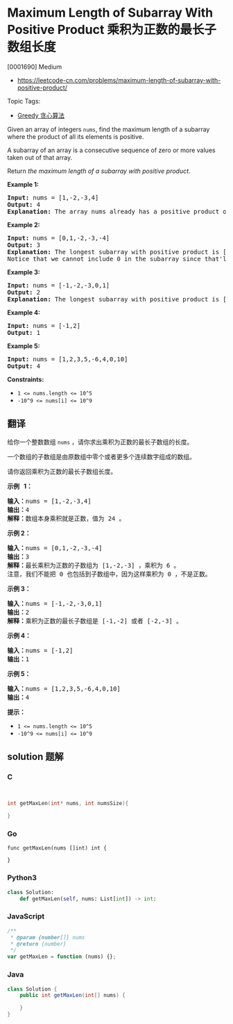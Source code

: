 # Maximum Length of Subarray With Positive Product 乘积为正数的最长子数组长度

[0001690] Medium

- https://leetcode-cn.com/problems/maximum-length-of-subarray-with-positive-product/

Topic Tags:

- [Greedy 贪心算法](https://leetcode-cn.com/tag/greedy/)

Given an array of integers `nums`, find the maximum length of a subarray where the product of all its elements is positive.

A subarray of an array is a consecutive sequence of zero or more values taken out of that array.

Return *the maximum length of a subarray with positive product*.

**Example 1:**

<pre><strong>Input:</strong> nums = [1,-2,-3,4]
<strong>Output:</strong> 4
<strong>Explanation: </strong>The array nums already has a positive product of 24.
</pre>

**Example 2:**

<pre><strong>Input:</strong> nums = [0,1,-2,-3,-4]
<strong>Output:</strong> 3
<strong>Explanation: </strong>The longest subarray with positive product is [1,-2,-3] which has a product of 6.
Notice that we cannot include 0 in the subarray since that'll make the product 0 which is not positive.</pre>

**Example 3:**

<pre><strong>Input:</strong> nums = [-1,-2,-3,0,1]
<strong>Output:</strong> 2
<strong>Explanation: </strong>The longest subarray with positive product is [-1,-2] or [-2,-3].
</pre>

**Example 4:**

<pre><strong>Input:</strong> nums = [-1,2]
<strong>Output:</strong> 1
</pre>

**Example 5:**

<pre><strong>Input:</strong> nums = [1,2,3,5,-6,4,0,10]
<strong>Output:</strong> 4
</pre>

**Constraints:**

- `1 <= nums.length <= 10^5`
- `-10^9 <= nums[i] <= 10^9`

## 翻译

给你一个整数数组 `nums` ，请你求出乘积为正数的最长子数组的长度。

一个数组的子数组是由原数组中零个或者更多个连续数字组成的数组。

请你返回乘积为正数的最长子数组长度。

**示例   1：**

<pre><strong>输入：</strong>nums = [1,-2,-3,4]
<strong>输出：</strong>4
<strong>解释：</strong>数组本身乘积就是正数，值为 24 。
</pre>

**示例 2：**

<pre><strong>输入：</strong>nums = [0,1,-2,-3,-4]
<strong>输出：</strong>3
<strong>解释：</strong>最长乘积为正数的子数组为 [1,-2,-3] ，乘积为 6 。
注意，我们不能把 0 也包括到子数组中，因为这样乘积为 0 ，不是正数。</pre>

**示例 3：**

<pre><strong>输入：</strong>nums = [-1,-2,-3,0,1]
<strong>输出：</strong>2
<strong>解释：</strong>乘积为正数的最长子数组是 [-1,-2] 或者 [-2,-3] 。
</pre>

**示例 4：**

<pre><strong>输入：</strong>nums = [-1,2]
<strong>输出：</strong>1
</pre>

**示例 5：**

<pre><strong>输入：</strong>nums = [1,2,3,5,-6,4,0,10]
<strong>输出：</strong>4
</pre>

**提示：**

- `1 <= nums.length <= 10^5`
- `-10^9 <= nums[i] <= 10^9`

## solution 题解

### C

```c


int getMaxLen(int* nums, int numsSize){

}
```

### Go

```golang
func getMaxLen(nums []int) int {

}
```

### Python3

```python
class Solution:
    def getMaxLen(self, nums: List[int]) -> int:
```

### JavaScript

```javascript
/**
 * @param {number[]} nums
 * @return {number}
 */
var getMaxLen = function (nums) {};
```

### Java

```java
class Solution {
    public int getMaxLen(int[] nums) {

    }
}
```
